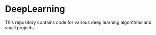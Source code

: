 # DeepLearning
This repository contains code for various deep learning algorithms and small projects.
